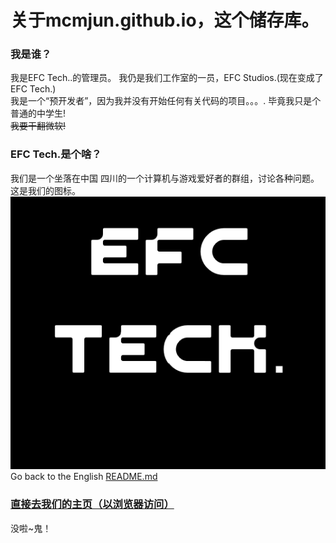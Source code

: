 # 关于mcmjun.github.io，这个储存库。
### 我是谁？
我是EFC Tech..的管理员。 
我仍是我们工作室的一员，EFC Studios.(现在变成了EFC Tech.)  
我是一个“预开发者”，因为我并没有开始任何有关代码的项目。。。. 
毕竟我只是个普通的中学生!  
~~我要干翻微软!~~
  
### EFC Tech.是个啥？ 
我们是一个坐落在中国 四川的一个计算机与游戏爱好者的群组，讨论各种问题。    
这是我们的图标。       
[![这是我们的图标](/assets/EFC_TECH..png "点击以查看大图.")](https://mcmjun.github.io/assets/EFC_TECH..png)    
Go back to the English [README.md](https://www.github.com/MCMjun/mcmjun.github.io)    

### [直接去我们的主页（以浏览器访问）](https://mcmjun.github.io/index.html)        
没啦~鬼！    
